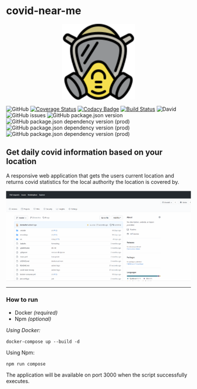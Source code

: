 # covid-near-me
<p align="center" background-color="white">
<img src="https://raw.githubusercontent.com/doniseferi/covid-near-me/master/covid-near-me.svg?sanitize=true" width="200" /> </p>

![GitHub](https://img.shields.io/github/license/doniseferi/covid-near-me) [![Coverage Status](https://coveralls.io/repos/github/doniseferi/covid-near-me/badge.svg?branch=resilient-location-repository)](https://coveralls.io/github/doniseferi/covid-near-me?branch=resilient-location-repository) [![Codacy Badge](https://app.codacy.com/project/badge/Grade/b2c9bee12b524f6ebc1c57636e75bfeb)](https://www.codacy.com/gh/doniseferi/covid-near-me/dashboard?utm_source=github.com&amp;utm_medium=referral&amp;utm_content=doniseferi/covid-near-me&amp;utm_campaign=Badge_Grade) [![Build Status](https://travis-ci.com/doniseferi/covid-near-me.svg?branch=master)](https://travis-ci.com/doniseferi/covid-near-me) ![David](https://img.shields.io/david/doniseferi/covid-near-me) ![GitHub issues](https://img.shields.io/github/issues/doniseferi/covid-near-me) ![GitHub package.json version](https://img.shields.io/github/package-json/v/doniseferi/covid-near-me) ![GitHub package.json dependency version (prod)](https://img.shields.io/github/package-json/dependency-version/doniseferi/covid-near-me/react) ![GitHub package.json dependency version (prod)](https://img.shields.io/github/package-json/dependency-version/doniseferi/covid-near-me/react-dom) ![GitHub package.json dependency version (prod)](https://img.shields.io/github/package-json/dependency-version/doniseferi/covid-near-me/next)
## Get daily covid information based on your location

A responsive web application that gets the users current location and returns covid statistics for the local authority the location is covered by.

<p align="center" background-color="white">
<img src="https://github.com/doniseferi/covid-near-me/blob/master/covid-near-me.gif?sanitize=true&raw=true"/> </p>

***

### How to run

- Docker *(required)*
- Npm *(optional)*

*Using Docker:*
```
docker-compose up --build -d
```

Using Npm:
```
npm run compose
```

The application will be available on port 3000 when the script successfully executes.
